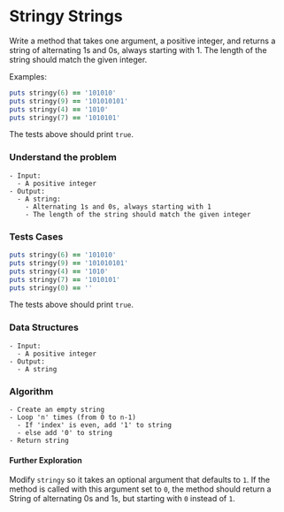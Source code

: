 # Stringy Strings

Write a method that takes one argument, a positive integer, and returns a string of alternating 1s and 0s, always starting with 1. The length of the string should match the given integer.

Examples:

```ruby
puts stringy(6) == '101010'
puts stringy(9) == '101010101'
puts stringy(4) == '1010'
puts stringy(7) == '1010101'
```

The tests above should print `true`.



### Understand the problem

```
- Input:
  - A positive integer
- Output:
  - A string:
    - Alternating 1s and 0s, always starting with 1
    - The length of the string should match the given integer
```

### Tests Cases

```ruby
puts stringy(6) == '101010'
puts stringy(9) == '101010101'
puts stringy(4) == '1010'
puts stringy(7) == '1010101'
puts stringy(0) == ''
```

The tests above should print `true`.

### Data Structures

```
- Input:
  - A positive integer
- Output:
  - A string
```

### Algorithm

```
- Create an empty string
- Loop 'n' times (from 0 to n-1)
  - If 'index' is even, add '1' to string
  - else add '0' to string
- Return string
```



#### Further Exploration

Modify `stringy` so it takes an optional argument that defaults to `1`. If the method is called with this argument set to `0`, the method should return a String of alternating 0s and 1s, but starting with `0` instead of `1`.